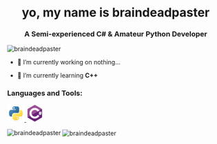 <h1 align="center">yo, my name is braindeadpaster</h1>
<h3 align="center">A Semi-experienced C# & Amateur Python Developer</h3>

<p align="left"> <img src="https://komarev.com/ghpvc/?username=braindeadpaster&label=Profile%20views&color=0e75b6&style=flat" alt="braindeadpaster" /> </p>

- 🔭 I’m currently working on nothing...

- 🌱 I’m currently learning **C++**




<h3 align="left">Languages and Tools:</h3>
<a href="https://www.python.org" target="_blank" rel="noreferrer"> <img src="https://raw.githubusercontent.com/devicons/devicon/master/icons/python/python-original.svg" alt="python" width="40" height="40"/> </a> 
<a href="https://www.learncs.org/" target="_blank" rel="noreferrer"> <img src="https://raw.githubusercontent.com/devicons/devicon/refs/heads/master/icons/csharp/csharp-original.svg" alt="csharp" width="40" height="40"/> </a>

<p><img align="left" src="https://github-readme-stats.vercel.app/api/top-langs?username=braindeadpaster&show_icons=true&locale=en&layout=compact" alt="braindeadpaster" /></p>

<p>&nbsp;<img align="center" src="https://github-readme-stats.vercel.app/api?username=braindeadpaster&show_icons=true&locale=en" alt="braindeadpaster" /></p>
